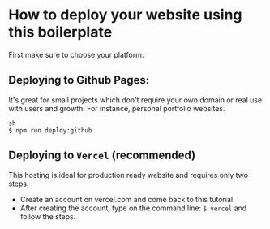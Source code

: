 # How to deploy your website using this boilerplate

First make sure to choose your platform:

## Deploying to Github Pages:

It's great for small projects which don't require your own domain or real use with users and growth. For instance, personal portfolio websites.

```
sh
$ npm run deploy:github
```

## Deploying to `Vercel` (recommended)

This hosting is ideal for production ready website and requires only two steps.

-   Create an account on vercel.com and come back to this tutorial.
-   After creating the account, type on the command line: `$ vercel` and follow the steps.

